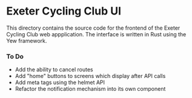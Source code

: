 # Exeter Cycling Club UI

This directory contains the source code for the frontend of the Exeter Cycling Club web appplication.
The interface is written in Rust using the Yew framework.

### To Do
- Add the ability to cancel routes
- Add "home" buttons to screens which display after API calls
- Add meta tags using the helmet API
- Refactor the notification mechanism into its own component
